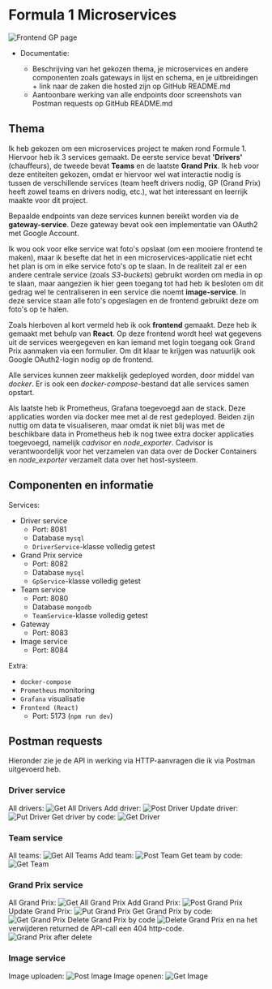 # Formula 1 Microservices

![Frontend GP page](./images/frontend_gp_page.png)

- Documentatie:

  - Beschrijving van het gekozen thema, je microservices en andere componenten zoals gateways in lijst en schema, en je uitbreidingen + link naar de zaken die hosted zijn op GitHub README.md
  - Aantoonbare werking van alle endpoints door screenshots van Postman requests op GitHub README.md

## Thema

Ik heb gekozen om een microservices project te maken rond Formule 1. Hiervoor
heb ik 3 services gemaakt. De eerste service bevat **'Drivers'** (chauffeurs),
de tweede bevat **Teams** en de laatste **Grand Prix**. Ik heb voor deze
entiteiten gekozen, omdat er hiervoor wel wat interactie nodig is tussen de
verschillende services (team heeft drivers nodig, GP (Grand Prix) heeft zowel
teams en drivers nodig, etc.), wat het interessant en leerrijk maakte voor dit
project.

Bepaalde endpoints van deze services kunnen bereikt worden via de
**gateway-service**. Deze gateway bevat ook een implementatie van OAuth2 met
Google Account.

Ik wou ook voor elke service wat foto's opslaat (om een mooiere frontend te
maken), maar ik besefte dat het in een microservices-applicatie niet echt het
plan is om in elke service foto's op te slaan. In de realiteit zal er een
andere centrale service (zoals _S3-buckets_) gebruikt worden om media in op te
slaan, maar aangezien ik hier geen toegang tot had heb ik besloten om dit
gedrag wel te centraliseren in een service die noemt **image-service**. In deze
service staan alle foto's opgeslagen en de frontend gebruikt deze om foto's op
te halen.

Zoals hierboven al kort vermeld heb ik ook **frontend** gemaakt. Deze heb ik
gemaakt met behulp van **React**. Op deze frontend wordt heel wat gegevens uit
de services weergegeven en kan iemand met login toegang ook Grand Prix aanmaken
via een formulier. Om dit klaar te krijgen was natuurlijk ook Google
OAuth2-login nodig op de frontend.

Alle services kunnen zeer makkelijk gedeployed worden, door middel van
_docker_. Er is ook een _docker-compose_-bestand dat alle services samen
opstart.

Als laatste heb ik Prometheus, Grafana toegevoegd aan de stack. Deze
applicaties worden via docker mee met al de rest gedeployed. Beiden zijn nuttig
om data te visualiseren, maar omdat ik niet blij was met de beschikbare data in
Prometheus heb ik nog twee extra docker applicaties toegevoegd, namelijk
_cadvisor_ en _node_exporter_. Cadvisor is verantwoordelijk voor het verzamelen
van data over de Docker Containers en _node_exporter_ verzamelt data over het
host-systeem.

## Componenten en informatie

Services:

- Driver service
  - Port: 8081
  - Database `mysql`
  - `DriverService`-klasse volledig getest
- Grand Prix service
  - Port: 8082
  - Database `mysql`
  - `GpService`-klasse volledig getest
- Team service
  - Port: 8080
  - Database `mongodb`
  - `TeamService`-klasse volledig getest
- Gateway
  - Port: 8083
- Image service
  - Port: 8084

Extra:

- `docker-compose`
- `Prometheus` monitoring
- `Grafana` visualisatie
- `Frontend (React)`
  - Port: 5173 (`npm run dev`)

## Postman requests

Hieronder zie je de API in werking via HTTP-aanvragen die ik via Postman uitgevoerd heb.

### Driver service

All drivers:
![Get All Drivers](./images/get_drivers.png)
Add driver:
![Post Driver](./images/post_driver.png)
Update driver:
![Put Driver](./images/put_driver.png)
Get driver by code:
![Get Driver](./images/get_driver_code.png)

### Team service

All teams:
![Get All Teams](./images/get_teams.png)
Add team:
![Post Team](./images/post_team.png)
Get team by code:
![Get Team](./images/get_team_code.png)

### Grand Prix service

All Grand Prix:
![Get All Grand Prix](./images/get_gps.png)
Add Grand Prix:
![Post Grand Prix](./images/post_gp.png)
Update Grand Prix:
![Put Grand Prix](./images/put_gp.png)
Get Grand Prix by code:
![Get Grand Prix](./images/get_gp_id.png)
Delete Grand Prix by code
![Delete Grand Prix](./images/delete_gp.png)
en na het verwijderen returned de API-call een 404 http-code.
![Grand Prix after delete](./images/get_gps_after_delete.png)

### Image service

Image uploaden:
![Post Image](./images/post_image.png)
Image openen:
![Get Image](./images/get_image.png)
